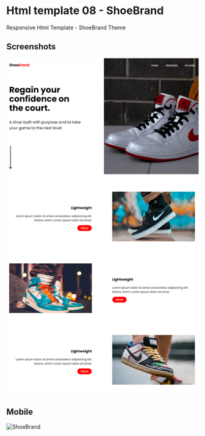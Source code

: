 # Html template 08 - ShoeBrand
Responsive Html Template - ShoeBrand Theme

## Screenshots
![ShoeBrand](https://github.com/huseyineskan/html-template-08-ShoeBrand/blob/main/images/shoe-pc.png)

## Mobile
![ShoeBrand](https://github.com/huseyineskan/html-template-08-ShoeBrand/blob/main/images/shoe-mobile.gif)